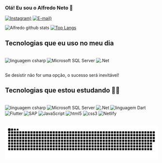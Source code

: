 ### Olá! Eu sou o Alfredo Neto 👋

[![Instagram)](https://img.shields.io/badge/Instagram-E4405F?style=for-the-badge&logo=instagram&logoColor=white)](https://www.instagram.com/alfredonneto/)
[![E-mail)](https://img.shields.io/badge/Microsoft_Outlook-0078D4?style=for-the-badge&logo=microsoft-outlook&logoColor=white)](mailto:eu.alfredoneto@hotmail.com?subject=Olá%20Alfredo)

![Alfredo github stats](https://github-readme-stats.vercel.app/api?username=AlfredoNetooficial&show_icons=true&theme=dark")
[![Top Langs](https://github-readme-stats.vercel.app/api/top-langs/?username=AlfredoNetooficial&layout=compact)](https://github.com/AlfredoNetooficial/github-readme-stats)

## Tecnologias que eu uso no meu dia

<div style="display: inline_block"><br/>
<img align="center" alt="linguagem csharp" src="https://img.shields.io/badge/C%23-239120?style=for-the-badge&logo=c-sharp&logoColor=white"/>
<img align="center" alt="Microsoft SQL Server" src="https://img.shields.io/badge/Microsoft_SQL_Server-CC2927?style=for-the-badge&logo=microsoft-sql-server&logoColor=white"/>
<img align="center" alt=".Net" src="https://img.shields.io/badge/.NET-5C2D91?style=for-the-badge&logo=.net&logoColor=white"/>
</div><br/>

Se desistir não for uma opção, o sucesso será inevitável!

## Tecnologias que estou estudando 👨‍💻

<div style="display: inline_block"><br/>
<img align="center" alt="linguagem csharp" src="https://img.shields.io/badge/C%23-239120?style=for-the-badge&logo=c-sharp&logoColor=white"/>
<img align="center" alt="Microsoft SQL Server" src="https://img.shields.io/badge/Microsoft_SQL_Server-CC2927?style=for-the-badge&logo=microsoft-sql-server&logoColor=white"/>
<img align="center" alt=".Net" src="https://img.shields.io/badge/.NET-5C2D91?style=for-the-badge&logo=.net&logoColor=white"/>
<img align="center" alt="linguagem Dart" src="https://img.shields.io/badge/Dart-0175C2?style=for-the-badge&logo=dart&logoColor=white"/>
<img align="center" alt="Flutter" src="https://img.shields.io/badge/Flutter-02569B?style=for-the-badge&logo=flutter&logoColor=white"/>
<img align="center" alt="SAP" src="https://img.shields.io/badge/SAP-0FAAFF?style=for-the-badge&logo=sap&logoColor=white"/>
<img align="center" alt="JavaScript" src="https://img.shields.io/badge/JavaScript-F7DF1E?style=for-the-badge&logo=javascript&logoColor=black"/>
<img align="center" alt="html5" src="https://img.shields.io/badge/HTML5-E34F26?style=for-the-badge&logo=html5&logoColor=white"/>
<img align="center" alt="css3" src="https://img.shields.io/badge/CSS3-1572B6?style=for-the-badge&logo=css3&logoColor=white"/>
<img align="center" alt="Netlify" src="https://img.shields.io/badge/Netlify-00C7B7?style=for-the-badge&logo=netlify&logoColor=white"/>
</div><br/>

![Snake animation](https://github.com/AlfredoNetooficial/AlfredoNetooficial/blob/output/github-contribution-grid-snake.svg)
